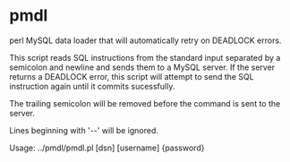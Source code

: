 # pmdl

perl MySQL data loader that will automatically retry on DEADLOCK errors.

This script reads SQL instructions from the standard input separated by
a semicolon and newline and sends them to a MySQL server.  If the server
returns a DEADLOCK error, this script will attempt to send the SQL instruction
again until it commits sucessfully.

The trailing semicolon will be removed before the command is sent to the
server.

Lines beginning with '--' will be ignored. 

Usage: ../pmdl/pmdl.pl [dsn] [username] {password}
